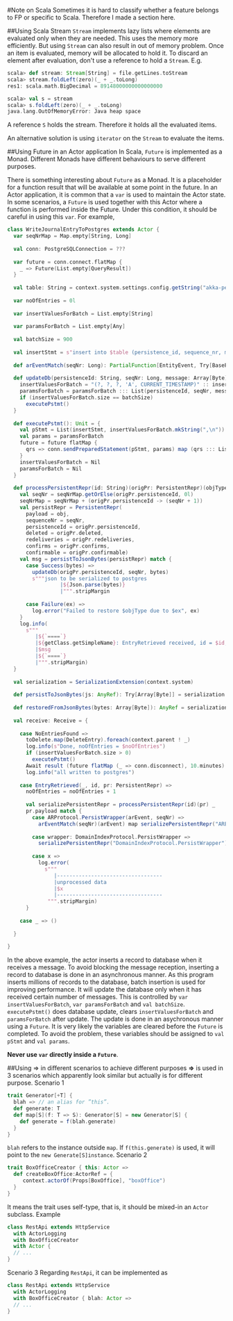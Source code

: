 #Note on Scala
Sometimes it is hard to classify whether a feature belongs to FP or specific to Scala.  Therefore I made a section here.

##Using Scala Stream
```Stream``` implements lazy lists where elements are evaluated only when they are needed.  This uses the memory more efficiently.  But using ```Stream``` can also result in out of memory problem.  Once an item is evaluated, memory will be allocated to hold it.  To discard an element after evaluation, don't use a reference to hold a ```Stream```.  E.g. 
```scala
scala> def stream: Stream[String] = file.getLines.toStream
scala> stream.foldLeft(zero)(_ + _.toLong)
res1: scala.math.BigDecimal = 89148000000000000000

scala> val s = stream
scala> s.foldLeft(zero)(_ + _.toLong)
java.lang.OutOfMemoryError: Java heap space
```
A reference ```S``` holds the stream.  Therefore it holds all the evaluated items.

An alternative solution is using ```iterator``` on the ```Stream``` to evaluate the items.

##Using Future in an Actor application
In Scala, ```Future``` is implemented as a Monad.  Different Monads have different behaviours to serve different purposes.

There is something interesting about ```Future``` as a Monad.  It is a placeholder for a function result that will be available at some point in the future.  In an Actor application, it is common that a ```var``` is used to maintain the Actor state.  In some scenarios, a ```Future``` is used together with this Actor where a function is performed inside the Future.  Under this condition, it should be careful in using this ```var```.  For example,
```Scala
class WriteJournalEntryToPostgres extends Actor {
  var seqNrMap = Map.empty[String, Long]
  
  val conn: PostgreSQLConnection = ???
  
  var future = conn.connect.flatMap {
    _ => Future(List.empty[QueryResult])
  }
  
  val table: String = context.system.settings.config.getString("akka-persistence-sql-async.journal-table-name")
 
  var noOfEntries = 0l
  
  var insertValuesForBatch = List.empty[String]
  
  var paramsForBatch = List.empty[Any]
  
  val batchSize = 900
  
  val insertStmt = s"insert into $table (persistence_id, sequence_nr, message, marker, created_at) values "
 
  def arEventMatch(seqNr: Long): PartialFunction[EntityEvent, Try[BasePersistWrapper[_]]] = ???
 
  def updateDb(persistenceId: String, seqNr: Long, message: Array[Byte]): Unit = {
    insertValuesForBatch = "(?, ?, ?, 'A', CURRENT_TIMESTAMP)" :: insertValuesForBatch
    paramsForBatch = paramsForBatch ::: List(persistenceId, seqNr, message)
    if (insertValuesForBatch.size == batchSize) 
      executePstmt()
  }
  
  def executePstmt(): Unit = {
    val pStmt = List(insertStmt, insertValuesForBatch.mkString(",\n")).mkString
    val params = paramsForBatch
    future = future flatMap {
      qrs => conn.sendPreparedStatement(pStmt, params) map (qrs ::: List(_))
    }
    insertValuesForBatch = Nil
    paramsForBatch = Nil
  }
 
  def processPersistentRepr(id: String)(origPr: PersistentRepr)(objType: String)(`====`: String)(obj: AnyRef): Unit = {
    val seqNr = seqNrMap.getOrElse(origPr.persistenceId, 0l)
    seqNrMap = seqNrMap + (origPr.persistenceId -> (seqNr + 1))
    val persistRepr = PersistentRepr(
      payload = obj,
      sequenceNr = seqNr,
      persistenceId = origPr.persistenceId,
      deleted = origPr.deleted,
      redeliveries = origPr.redeliveries,
      confirms = origPr.confirms,
      confirmable = origPr.confirmable)
    val msg = persistToJsonBytes(persistRepr) match {
      case Success(bytes) =>
        updateDb(origPr.persistenceId, seqNr, bytes)
        s"""json to be serialized to postgres 
                 |${Json.parse(bytes)}
                 |""".stripMargin
        
      case Failure(ex) =>
        log.error("Failed to restore $objType due to $ex", ex)
    }
    log.info(
      s"""
         |${`====`}
         |${getClass.getSimpleName}: EntryRetrieved received, id = $id, $objType = $obj
         |$msg
         |${`====`}
         |""".stripMargin)
  }
 
  val serialization = SerializationExtension(context.system)
 
  def persistToJsonBytes(js: AnyRef): Try[Array[Byte]] = serialization.serialize(js)
 
  def restoredFromJsonBytes(bytes: Array[Byte]): AnyRef = serialization.deserialize(bytes, classOf[PersistentRepr]).get
 
  val receive: Receive = {
 
    case NoEntriesFound =>
      toDelete.map(DeleteEntry).foreach(context.parent ! _)
      log.info(s"Done, noOfEntries = $noOfEntries")
      if (insertValuesForBatch.size > 0)
        executePstmt()
      Await result (future flatMap (_ => conn.disconnect), 10.minutes)
      log.info("all written to postgres")
 
    case EntryRetrieved(_, id, pr: PersistentRepr) =>
      noOfEntries = noOfEntries + 1
      
      val serializePersistentRepr = processPersistentRepr(id)(pr) _
      pr.payload match {
        case ARProtocol.PersistWrapper(arEvent, seqNr) =>
          arEventMatch(seqNr)(arEvent) map serializePersistentRepr("AREvent")("^0^^0^^0^^0^^0^^0^^0^^0^^0^^0^^0^^0^^0^^0^^0^^0^^0^^0^^0^")
 
        case wrapper: DomainIndexProtocol.PersistWrapper =>
          serializePersistentRepr("DomainIndexProtocol.PersistWrapper")("=.==.==.==.==.==.==.==.==.==.==.==.==.==.==.==.==.==.==.=")(wrapper)
 
        case x => 
          log.error(
            s"""
               |----------------------------------
               |unprocessed data
               |$x
               |----------------------------------
             """.stripMargin)
      }
 
    case _ => ()
 
  }
 
}
```
In the above example, the actor inserts a record to database when it receives a message.  To avoid blocking the message reception, inserting a record to database is done in an asynchronous manner.  As this program inserts millions of records to the database, batch insertion is used for improving performance.  It will update the database only when it has received certain number of messages.  This is controlled by ```var insertValuesForBatch```, ```var paramsForBatch``` and ```val batchSize```.  ```executePstmt()``` does database update, clears ```insertValuesForBatch``` and ```paramsForBatch``` after update.  The update is done in an asychronous manner using a ```Future```.  It is very likely the variables are cleared before the ```Future``` is completed.  To avoid the problem, these variables should be assigned to ```val pStmt``` and ```val params```.

**Never use ```var``` directly inside a ```Future```**.

##Using => in different scenarios to achieve different purposes
**=>** is used in 3 scenarios which apparently look similar but actually is for different purpose.
Scenario 1
```Scala
trait Generator[+T] {
  blah => // an alias for ”this”.
  def generate: T
  def map[S](f: T => S): Generator[S] = new Generator[S] {
    def generate = f(blah.generate)
  }
}
```
```blah``` refers to the instance outside ```map```.  If ```f(this.generate)``` is used, it will point to the ```new Generate[S]instance```.
Scenario 2
```Scala
trait BoxOfficeCreator { this: Actor =>
  def createBoxOffice:ActorRef = {
     context.actorOf(Props[BoxOffice], "boxOffice")
  }
}
```
It means the trait uses self-type, that is, it should be mixed-in an ```Actor``` subclass.  Example
```Scala
class RestApi extends HttpService
  with ActorLogging
  with BoxOfficeCreator
  with Actor {
  // ...
}
```
Scenario 3
Regarding ```RestApi```, it can be implemented as
```Scala
class RestApi extends HttpService
  with ActorLogging
  with BoxOfficeCreator { blah: Actor =>
  // ...
}
```

